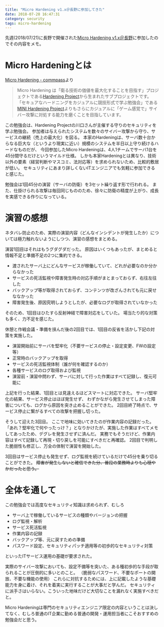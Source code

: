 ```yaml
---
title: "Micro Hardening v1.x＠長野に参加してきた"
date: 2018-07-28 16:47:31
category: security
tags: micro-hardening
---
```


先週(2018/07/21)に長野で開催された[Micro Hardening v1.x＠長野](https://microhardening.connpass.com/event/87874/)に参加したのでその内容をメモ。

# Micro Hardeningとは
[Micro Hardening - commpass](https://microhardening.connpass.com/)より

>Micro Hardening は「衛る技術の価値を最大化することを目指す」プロジェクトである[Hardening Project](https://microhardening.connpass.com/)から生まれたサブプロジェクトです。
>「セキュアなハードニングをカジュアルに競技形式で学ぶ勉強会」である[MINI Hardening Project](https://minih.wasforum.jp/)よりもさらにカジュアルに「ゲーム感覚で」サイバー攻撃に対処する能力を磨くことを目指しています。

この勉強会は、Hardening Projectの川口さんが主催する守りのセキュリティを学ぶ勉強会。
参加者は与えられたシステムを数々のサイバー攻撃から守り、サービスの継続（売上の最大化）を図る。
本家のHardeningは、サーバ数十台からなる巨大な（というより現実に近い）規模のシステムを半日以上守り続けるハードなものだが、
今回参加したMicro Hardeningは、4人1チームでサーバ1台を45分間守るだけというマイルド仕様。
しかも本家Hardeningとは異なり、技術以外の要素（経営判断やマスコミ、法対応等）を求められないため、比較的敷居が低い。
セキュリティにあまり詳しくないITエンジニアでも気軽に参加できると感じた。

勉強会は1回45分の演習（サーバの防衛）を3セット繰り返す形で行われる。
また、仕掛けられる攻撃は毎回同じもののため、徐々に防衛の精度が上がり、成長を実感できる作りになっている。

# 演習の感想
ネタバレ防止のため、実際の演習内容（どんなインシデントが発生したか）については極力触れないようにしつつ、演習の感想をまとめる。

演習1回目はそれはもうグダグダだった。
原因はいくつもあったが、まとめると情報不足と準備不足の2つに集約できる。

* 渡されたサーバ上にどんなサービスが稼働していて、どれが必要なのか分からなかった
* サービスの死活監視や障害発生時の対応手順がまとまっておらず、右往左往した
* バックアップ等が取得されておらず、コンテンツが改ざんされても元に戻せななかった
* 障害発生後、原因究明しようとしたが、必要なログが取得されていなかった

そのため、1回目はひたすら反射神経で障害対応をしていた。
場当たり的な対策も多く、力不足を感じた。

休憩と作戦会議・準備を挟んだ後の2回目では、1回目の反省を活かし下記の対策を実施した。

* 演習開始前にサーバを堅牢化（不要サービスの停止・設定変更、FWの設定等）
* 正常時のバックアップを取得
* サービスの死活監視体制（誰が何を確認するのか）
* 各種サービスのログ取得および監視
* 演習前・演習中問わず、サーバに対して行った作業はすべて記録し、復元可能に

上記を行った結果、1回目とは見違えるほどスマートに対応できた。
サーバ堅牢化の結果、サービス停止はほぼ発生せず、
わずかながら発生させてしまった障害についても、ログから原因を突き止めることができた。
2回目終了時点で、サービス停止に繋がるすべての攻撃を把握し切った。

そうして迎えた3回目。
ここで地味に効いてきたのが作業内容の記録だった。
「あれ？堅牢化で何やったっけ？」となりかけたが、実施した作業はすべてメモしてあったため、デグレを発生させずに済んだ。
実務でもそうだけど、作業内容はすべて記録して再現・切り戻しを可能にすべきだと再確認。
2回目で判明した脆弱性も修正し、万全の体制で演習を開始した。

3回目はサービス停止も発生せず、ログ監視を続けているだけで45分を乗り切ることができた。
~~障害が発生しないと確信できた分、普段の業務時よりも心穏やかだったと思う。~~

# 全体を通して
この勉強会では高度なセキュリティ知識は求められず、むしろ

* サーバ上で稼働しているサービスの種類やバージョンの把握
* ログ監視・解析
* サービス死活監視
* 作業内容の記録
* バックアップ等、元に戻すための準備
* パスワード設定、セキュリティパッチ適用等の初歩的なセキュリティ対策

といったITサービス運用の基礎が要求された。

実際のサイバー攻撃においても、設定不備等を突いた、ある種初歩的な手段が取られることが圧倒的に多いとのこと。
（脆弱なパスワード、不要なポートの開放、不要な機能の使用）
これらに対抗するためには、上に記載したような基礎能力を身に着け、それを着実に実行することが大事だと学んだ。
セキュリティに派手さはいらない。こういった地味だけど大切なことを漏れなく実施すべきだと。

Micro Hardeningは専門のセキュリティエンジニア限定の内容ということは決してなく、むしろ普通のIT企業に勤める普通の開発・運用担当者にこそおすすめの勉強会だと思う。
